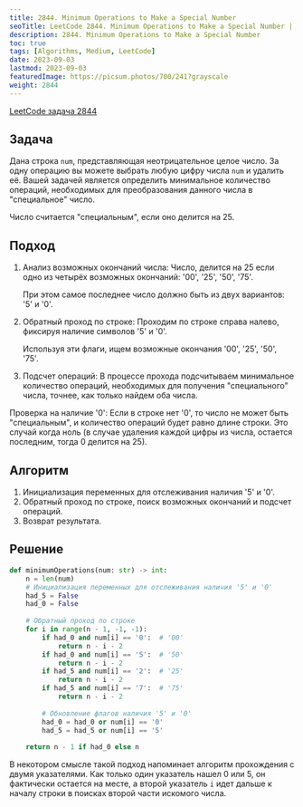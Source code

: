 ```yaml
---
title: 2844. Minimum Operations to Make a Special Number
seoTitle: LeetCode 2844. Minimum Operations to Make a Special Number | Python solution and explanation
description: 2844. Minimum Operations to Make a Special Number
toc: true
tags: [Algorithms, Medium, LeetCode]
date: 2023-09-03
lastmod: 2023-09-03
featuredImage: https://picsum.photos/700/241?grayscale
weight: 2844
---
```


[LeetCode задача 2844](https://leetcode.com/problems/minimum-operations-to-make-a-special-number/)

## Задача

Дана строка `num`, представляющая неотрицательное целое число. За одну операцию вы можете выбрать любую цифру числа `num` и удалить её. Вашей задачей является определить минимальное количество операций, необходимых для преобразования данного числа в "специальное" число.

Число считается "специальным", если оно делится на 25.

## Подход

1. Анализ возможных окончаний числа: Число, делится на 25 если одно из четырёх возможных окончаний: '00', '25', '50', '75'.

    При этом самое последнее число должно быть из двух вариантов: '5' и '0'.

2. Обратный проход по строке: Проходим по строке справа налево, фиксируя наличие символов '5' и '0'.

   Используя эти флаги, ищем возможные окончания '00', '25', '50', '75'.

3. Подсчет операций: В процессе прохода подсчитываем минимальное количество операций, необходимых для получения "специального" числа, точнее, как только найдем оба числа.

Проверка на наличие '0': Если в строке нет '0', то число не может быть "специальным", и количество операций будет равно длине строки. Это случай когда ноль (в случае удаления каждой цифры из числа, остается последним, тогда 0 делится на 25).

## Алгоритм

1. Инициализация переменных для отслеживания наличия '5' и '0'.
1. Обратный проход по строке, поиск возможных окончаний и подсчет операций.
1. Возврат результата.

## Решение

```python
def minimumOperations(num: str) -> int:
    n = len(num)
    # Инициализация переменных для отслеживания наличия '5' и '0'
    had_5 = False
    had_0 = False
    
    # Обратный проход по строке
    for i in range(n - 1, -1, -1):
        if had_0 and num[i] == '0':  # '00'
            return n - i - 2
        if had_0 and num[i] == '5':  # '50'
            return n - i - 2
        if had_5 and num[i] == '2':  # '25'
            return n - i - 2
        if had_5 and num[i] == '7':  # '75'
            return n - i - 2
        
        # Обновление флагов наличия '5' и '0'
        had_0 = had_0 or num[i] == '0'
        had_5 = had_5 or num[i] == '5'
        
    return n - 1 if had_0 else n
```

В некотором смысле такой подход напоминает алгоритм прохождения с двумя указателями. Как только один указатель нашел 0 или 5, он фактически остается на месте, а второй указатель `i` идет дальше к началу строки в поисках второй части искомого числа.
